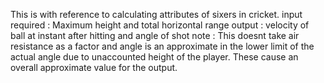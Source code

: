 This is with reference to calculating attributes of sixers in cricket.
input required : Maximum height and total horizontal range
output : velocity of ball at instant after hitting and angle of shot
note : This doesnt take air resistance as a factor and angle is an approximate in the lower limit of the actual angle due to
unaccounted height of the player.
These cause an overall approximate value for the output.
